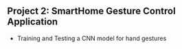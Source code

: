 ## Project 2: SmartHome Gesture Control Application 
* Training and Testing a CNN model for hand gestures

